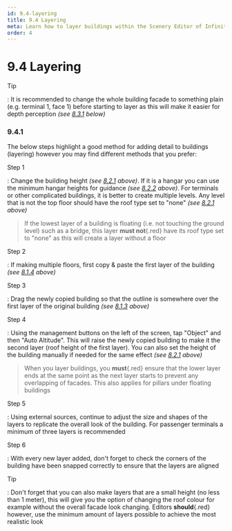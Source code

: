 ```yaml
---
id: 9.4-layering
title: 9.4 Layering
meta: Learn how to layer buildings within the Scenery Editor of Infinite Flight.
order: 4
---
```




# 9.4 Layering



Tip

: It is recommended to change the whole building facade to something plain (e.g. terminal 1, face 1) before starting to layer as this will make it easier for depth perception *(see [8.3.1](/guide/scenery-editor-manual/8.-buildings-and-facades/8.3-editing-facades#8.3.1) below)*



### 9.4.1

The below steps highlight a good method for adding detail to buildings (layering) however you may find different methods that you prefer:



Step 1

: Change the building height *(see [8.2.1](/guide/scenery-editor-manual/8.-buildings-and-facades/8.2-properties#8.2.1) above)*. If it is a hangar you can use the minimum hangar heights for guidance *(see [8.2.2](/guide/scenery-editor-manual/8.-buildings-and-facades/8.2-properties#8.2.2) above)*. For terminals or other complicated buildings, it is better to create multiple levels. Any level that is not the top floor should have the roof type set to "none" *(see [8.2.1](/guide/scenery-editor-manual/8.-buildings-and-facades/8.2-properties#8.2.1) above)*



> If the lowest layer of a building is floating (i.e. not touching the ground level) such as a bridge, this layer **must not**{.red} have its roof type set to "none" as this will create a layer without a floor



Step 2

: If making multiple floors, first copy & paste the first layer of the building *(see [8.1.4](/guide/scenery-editor-manual/8.-buildings-and-facades/8.1-editing-buildings#8.1.4) above)*



Step 3

: Drag the newly copied building so that the outline is somewhere over the first layer of the original building *(see [8.1.3](/guide/scenery-editor-manual/8.-buildings-and-facades/8.1-editing-buildings#8.1.3) above)*



Step 4

: Using the management buttons on the left of the screen, tap "Object" and then "Auto Altitude". This will raise the newly copied building to make it the second layer (roof height of the first layer). You can also set the height of the building manually if needed for the same effect *(see [8.2.1](/guide/scenery-editor-manual/8.-buildings-and-facades/8.2-properties#8.2.1) above)*



> When you layer buildings, you **must**{.red} ensure that the lower layer ends at the same point as the next layer starts to prevent any overlapping of facades. This also applies for pillars under floating buildings



Step 5

: Using external sources, continue to adjust the size and shapes of the layers to replicate the overall look of the building. For passenger terminals a minimum of three layers is recommended



Step 6

: With every new layer added, don't forget to check the corners of the building have been snapped correctly to ensure that the layers are aligned



Tip

: Don't forget that you can also make layers that are a small height (no less than 1 meter), this will give you the option of changing the roof colour for example without the overall facade look changing. Editors **should**{.red} however, use the minimum amount of layers possible to achieve the most realistic look

